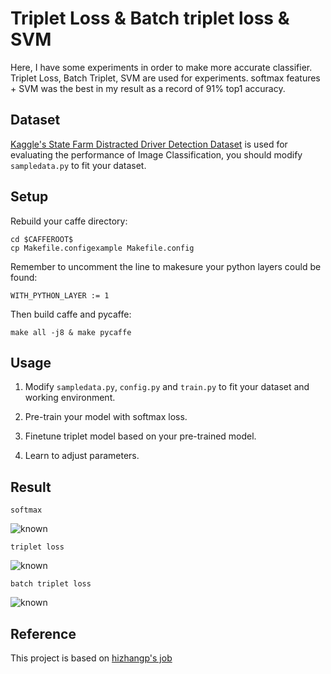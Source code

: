 # Triplet Loss & Batch triplet loss & SVM
Here, I have some experiments in order to make more accurate classifier. Triplet Loss, Batch Triplet, SVM are used for experiments. softmax features + SVM was the best in my result as a record of 91% top1 accuracy.

## Dataset

[Kaggle's State Farm Distracted Driver Detection Dataset](https://www.kaggle.com/c/state-farm-distracted-driver-detection) is used for evaluating the performance of Image Classification, you should modify `sampledata.py` to fit your dataset.

## Setup

Rebuild your caffe directory:

	cd $CAFFEROOT$
	cp Makefile.configexample Makefile.config

Remember to uncomment the line to makesure your python layers could be found:

	WITH_PYTHON_LAYER := 1

Then build caffe and pycaffe:

	make all -j8 & make pycaffe

## Usage

1. Modify `sampledata.py`, `config.py` and `train.py` to fit your dataset and working environment.

2. Pre-train your model with softmax loss.

3. Finetune triplet model based on your pre-trained model.

4. Learn to adjust parameters.

## Result
	softmax
![known](https://github.com/gustavkkk/image-classifier/blob/master/A.png)
	
	triplet loss
![known](https://github.com/gustavkkk/image-classifier/blob/master/B.png)

	batch triplet loss
![known](https://github.com/gustavkkk/image-classifier/blob/master/C.png)

## Reference
This project is based on [hizhangp's job](https://github.com/hizhangp/triplet)
